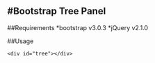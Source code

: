 #Bootstrap Tree Panel
---

##Requirements
*bootstrap v3.0.3
*jQuery v2.1.0


##Usage

    <div id="tree"></div>



















